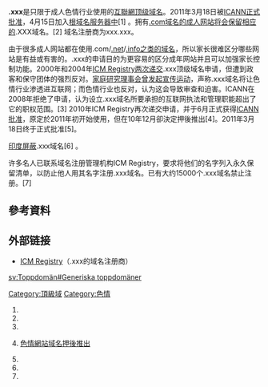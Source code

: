 **.xxx**是只限于成人色情行业使用的[互聯網](../Page/互联网.md "wikilink")[顶级域名](../Page/頂級域.md "wikilink")。2011年3月18日被[ICANN正式批准](../Page/ICANN.md "wikilink")，4月15日加入[根域名服务器中](../Page/根域名服务器.md "wikilink")\[1\]
。拥有[.com域名的](../Page/.com.md "wikilink")[成人网站将会保留相应的](../Page/成人网站.md "wikilink").XXX域名。\[2\]
域名注册商为xxx.xxx。

由于很多成人网站都在使用.com/[.net](../Page/.net.md "wikilink")/[.info之类的域名](../Page/.info.md "wikilink")，所以家长很难区分哪些网站是有益或有害的。.xxx的申请目的为更容易的区分成年网站并且可以加强家长控制功能。2000年和2004年[ICM
Registry两次递交](../Page/ICM_Registry.md "wikilink").xxx顶级域名申请，但遭到政客和保守团体的强烈反对。[家庭研究理事会曾发起宣传运动](../Page/家庭研究理事会.md "wikilink")，声称.xxx域名将让色情行业渗透进互联网；而色情行业也反对，认为这会导致审查和迫害。ICANN在2008年拒绝了申请，认为设立.xxx域名所要承担的互联网执法和管理职能超出了它的职权范围。\[3\]
2010年ICM
Registry再次递交申请，并于6月正式获得[ICANN批准](../Page/ICANN.md "wikilink")，原定於2011年初开始使用，但在10年12月卻決定押後推出\[4\]。2011年3月18日终于正式批准\[5\]。

[印度屏蔽](../Page/印度.md "wikilink").xxx域名\[6\] 。

许多名人已联系域名注册管理机构ICM
Registry，要求将他们的名字列入永久保留清单，以防止他人用其名字注册.xxx域名。已有大约15000个.xxx域名禁止注册。\[7\]

## 參考資料

## 外部链接

  - [ICM Registry](http://www.icmregistry.com)（.xxx的域名注册商）

[sv:Toppdomän\#Generiska
toppdomäner](../Page/sv:Toppdomän#Generiska_toppdomäner.md "wikilink")

[Category:頂級域](https://zh.wikipedia.org/wiki/Category:頂級域 "wikilink")
[Category:色情](https://zh.wikipedia.org/wiki/Category:色情 "wikilink")

1.

2.

3.

4.  [色情網站域名押後推出](http://hk.news.yahoo.com/article/101211/3/lpnv.html)

5.
6.

7.